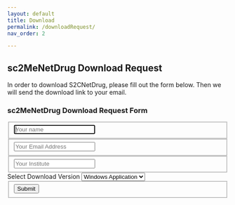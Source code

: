 ```yaml
---
layout: default
title: Download
permalink: /downloadRequest/
nav_order: 2

---
```


<head><link rel="stylesheet" href="form.css"></head>

## sc2MeNetDrug Download Request

In order to download S2CNetDrug, please fill out the form below. Then we will send the download link to your email.

<div class="container">  
  <form id="contact"    action="https://formspree.io/f/xjvpzybz" method="POST">
    <h3>sc2MeNetDrug Download Request Form</h3>
    <fieldset>
      <input name="name" placeholder="Your name" type="text" tabindex="1" required autofocus>
    </fieldset>
    <fieldset>
      <input name="email" placeholder="Your Email Address" type="email" tabindex="2" required>
    </fieldset>
    <fieldset>
      <input name="institute" placeholder="Your Institute" type="text" tabindex="3" required>
    </fieldset>
    <filedset>
      Select Download Version
      <select name="Download Version" id="exampleFormControlSelect1"  required="required">
        <option>Windows Application</option>
        <option>Mac Application</option>
        <option>Docker Version</option>
      </select>
    </filedset>
    <filedset>
    </filedset>
    <fieldset>
      <button  type="submit" id="contact-submit" data-submit="...Sending">Submit</button>
    </fieldset>
  </form>
</div>


